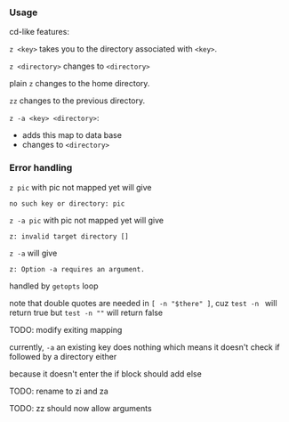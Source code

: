 ### Usage

cd-like features:

`z <key>` takes you to the directory associated with `<key>`.

`z <directory>` changes to `<directory>`

plain `z` changes to the home directory.

`zz` changes to the previous directory.

`z -a <key> <directory>`:

- adds this map to data base
- changes to `<directory>`

### Error handling

`z pic` with pic not mapped yet will give
```
no such key or directory: pic
```

`z -a pic` with pic not mapped yet will give
```
z: invalid target directory []
```

`z -a` will give
```
z: Option -a requires an argument.
```
handled by `getopts` loop

note that double quotes are needed in `[ -n "$there" ]`, cuz `test -n ` will return true but `test -n ""` will return false

TODO: modify exiting mapping

currently, `-a` an existing key does nothing
which means it doesn't check if followed by a directory either

because it doesn't enter the if block
should add else

TODO: rename to zi and za

TODO: zz should now allow arguments
